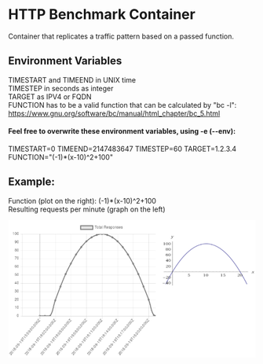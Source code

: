 # HTTP Benchmark Container
Container that replicates a traffic pattern based on a passed function.

## Environment Variables
TIMESTART and TIMEEND in UNIX time  
TIMESTEP in seconds as integer  
TARGET as IPV4 or FQDN  
FUNCTION has to be a valid function that can be calculated by "bc -l":  
https://www.gnu.org/software/bc/manual/html_chapter/bc_5.html

#### Feel free to overwrite these environment variables, using -e (--env):
TIMESTART=0 TIMEEND=2147483647 TIMESTEP=60 TARGET=1.2.3.4 FUNCTION="(-1)*(x-10)^2+100"  

## Example:
Function (plot on the right): (-1)*(x-10)^2+100  
Resulting requests per minute (graph on the left)  

![Pattern Comparison](https://raw.githubusercontent.com/CM2Walki/BenchmarkContainer/master/docs/metricDiag.png)
